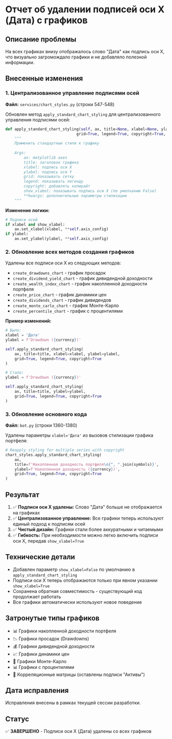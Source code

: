 # Отчет об удалении подписей оси X (Дата) с графиков

## Описание проблемы

На всех графиках внизу отображалось слово "Дата" как подпись оси X, что визуально загромождало графики и не добавляло полезной информации.

## Внесенные изменения

### 1. Централизованное управление подписями осей

**Файл:** `services/chart_styles.py` (строки 547-548)

Обновлен метод `apply_standard_chart_styling` для централизованного управления подписями осей:

```python
def apply_standard_chart_styling(self, ax, title=None, xlabel=None, ylabel=None, 
                               grid=True, legend=True, copyright=True, show_xlabel=False, **kwargs):
    """
    Применить стандартные стили к графику
    
    Args:
        ax: matplotlib axes
        title: заголовок графика
        xlabel: подпись оси X
        ylabel: подпись оси Y
        grid: показывать сетку
        legend: показывать легенду
        copyright: добавлять копирайт
        show_xlabel: показывать подпись оси X (по умолчанию False)
        **kwargs: дополнительные параметры стилизации
    """
```

**Изменение логики:**
```python
# Подписи осей
if xlabel and show_xlabel:
    ax.set_xlabel(xlabel, **self.axis_config)
if ylabel:
    ax.set_ylabel(ylabel, **self.axis_config)
```

### 2. Обновление всех методов создания графиков

Удалены все подписи оси X из следующих методов:

- `create_drawdowns_chart` - график просадок
- `create_dividend_yield_chart` - график дивидендной доходности  
- `create_wealth_index_chart` - график накопленной доходности портфеля
- `create_price_chart` - график динамики цен
- `create_dividends_chart` - график дивидендов
- `create_monte_carlo_chart` - график Монте-Карло
- `create_percentile_chart` - график с процентилями

**Пример изменений:**
```python
# Было:
xlabel = 'Дата'
ylabel = f'Drawdown ({currency})'

self.apply_standard_chart_styling(
    ax, title=title, xlabel=xlabel, ylabel=ylabel,
    grid=True, legend=True, copyright=True
)

# Стало:
ylabel = f'Drawdown ({currency})'

self.apply_standard_chart_styling(
    ax, title=title, ylabel=ylabel,
    grid=True, legend=True, copyright=True
)
```

### 3. Обновление основного кода

**Файл:** `bot.py` (строки 1360-1380)

Удалены параметры `xlabel='Дата'` из вызовов стилизации графика портфеля:

```python
# Reapply styling for multiple series with copyright
chart_styles.apply_standard_chart_styling(
    ax, 
    title=f'Накопленная доходность портфеля\n{", ".join(symbols)}',
    ylabel=f'Накопленная доходность ({currency})',
    grid=True, legend=True, copyright=True
)
```

## Результат

1. ✅ **Подписи оси X удалены:** Слово "Дата" больше не отображается на графиках
2. ✅ **Централизованное управление:** Все графики теперь используют единый подход к подписям осей
3. ✅ **Чистый дизайн:** Графики стали более аккуратными и читаемыми
4. ✅ **Гибкость:** При необходимости можно легко включить подписи оси X, передав `show_xlabel=True`

## Технические детали

- Добавлен параметр `show_xlabel=False` по умолчанию в `apply_standard_chart_styling`
- Подписи оси X теперь отображаются только при явном указании `show_xlabel=True`
- Сохранена обратная совместимость - существующий код продолжает работать
- Все графики автоматически используют новое поведение

## Затронутые типы графиков

- 📊 Графики накопленной доходности портфеля
- 📉 Графики просадок (Drawdowns)
- 💰 Графики дивидендной доходности
- 📈 Графики динамики цен
- 🎲 Графики Монте-Карло
- 📊 Графики с процентилями
- 🔗 Корреляционные матрицы (оставлены подписи "Активы")

## Дата исправления

Исправления внесены в рамках текущей сессии разработки.

## Статус

✅ **ЗАВЕРШЕНО** - Подписи оси X (Дата) удалены со всех графиков
